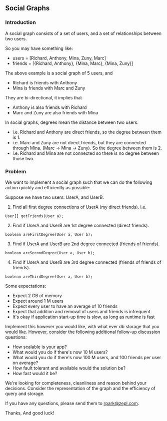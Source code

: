 ## Social Graphs

### Introduction
A social graph consists of a set of users, and a set of relationships between two users.

So you may have something like:

- users = [Richard, Anthony, Mina, Zuny, Marc]
- friends = [{Richard, Anthony}, {Mina, Marc}, {Mina, Zuny}]

The above example is a social graph of 5 users, and 

- Richard is friends with Anthony
- Mina is friends with Marc and Zuny

They are bi-directional, it implies that

- Anthony is also friends with Richard
- Marc and Zuny are also friends with Mina

In social graphs, degrees mean the distance between two users.

- i.e. Richard and Anthony are direct friends, so the degree between them is 1.
- i.e. Marc and Zuny are not direct friends, but they are connected through Mina. (Marc -> Mina -> Zuny). So the degree between them is 2.
- i.e. Richard and Mina are not connected so there is no degree between those two.

### Problem 

We want to implement a social graph such that we can do the following action quickly and efficiently as possible:

Suppose we have two users: UserA, and UserB.

1. Find all first degree connections of UserA  (my direct friends). i.e.
```
User[] getFriends(User a);
```

2. Find if UserA and UserB are 1st degree connected (direct friends). 
```
boolean areFirstDegree(User a, User b);
```

3. Find if UserA and UserB are 2nd degree connected (friends of friends). 
```
boolean areSecondDegree(User a, User b);
```

4. Find if UserA and UserB are 3rd degree connected (friends of friends of friends). 
```
boolean areThirdDegree(User a, User b);
```

Some expectations:

- Expect 2 GB of memory 
- Expect around 1 M users
- Expect every user to have an average of 10 friends
- Expect that addition and removal of users and friends is infrequent
- It's okay if application start-up time is slow, as long as runtime is fast

Implement this however you would like, with what ever db storage that you would like.
However, consider the following additional follow-up discussion questions:

- How scalable is your app?
- What would you do if there's now 10 M users?
- What would you do if there's now 100 M users, and 100 friends per user on average?
- How fault tolerant and available would the solution be?
- How fast would it be?

We're looking for completeness, cleanliness and reason behind your decisions. 
Consider the representation of the graph and the efficiency of query and storage.

If you have any questions, please send them to rpark@zepl.com.

Thanks,
And good luck!
